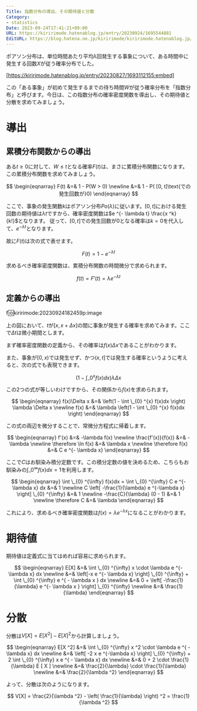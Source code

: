```yaml
---
Title: 指数分布の導出、その期待値と分散
Category:
- statistics
Date: 2023-09-24T17:41:21+09:00
URL: https://kiririmode.hatenablog.jp/entry/20230924/1695544881
EditURL: https://blog.hatena.ne.jp/kiririmode/kiririmode.hatenablog.jp/atom/entry/820878482970237469
---
```


ポアソン分布は、単位時間あたり平均$\lambda$回発生する事象について、ある時間中に発生する回数$X$が従う確率分布でした。

[https://kiririmode.hatenablog.jp/entry/20230827/1693112155:embed]

この「ある事象」が初めて発生するまでの待ち時間$W$が従う確率分布を「指数分布」と呼びます。今日は、この指数分布の確率密度関数を導出し、その期待値と分散を求めてみましょう。

# 導出

## 累積分布関数からの導出

ある$t \geq 0$に対して、$W \leq t$となる確率$F(t)$は、まさに累積分布関数になります。この累積分布関数を求めてみましょう。

$$
\begin{eqnarray}
F(t) &=& 1 - P(W > 0) \newline
  &=& 1 - P( [0, t]\text{での発生回数が}0)
\end{eqnarray}
$$

ここで、事象の発生関数$k$はポアソン分布$Po( \lambda )$に従います。$[0, t]$における発生回数の期待値は$\lambda t$ですから、確率密度関数は$e ^{- \lambda t} \frac{x ^k}{k!}$となります。
従って、$[0,t]$での発生回数が$0$となる確率は$k=0$を代入して、$e ^{-\lambda t}$となります。

故に$F(t)$は次の式で表せます。

$$
F(t) = 1 - e ^{- \lambda t}
$$

求めるべき確率密度関数は、累積分布関数の時間微分で求められます。

$$
f(t) = F'(t) = \lambda e ^{- \lambda t}
$$

## 定義からの導出

f:id:kiririmode:20230924182459p:image

上の図において、$t$が$[ x, x + \Delta x]$の間に事象が発生する確率を求めてみます。ここで$\Delta t$は微小期間とします。

まず確率密度関数の定義から、その確率は$f(x) \Delta x$であることがわかります。

また、事象が$[0, x)$では発生せず、かつ$(x, t]$では発生する確率というように考えると、次の式でも表現できます。

$$
\left(1 - \int \_{0} ^{x} f(x)dx \right) \lambda \Delta x
$$

この2つの式が等しいわけですから、その関係から$f(x)$を求められます。

$$
\begin{eqnarray}
f(x)\Delta x &=& \left(1 - \int \_{0} ^{x} f(x)dx \right) \lambda \Delta x \newline
f(x) &=& \lambda \left(1 - \int \_{0} ^{x} f(x)dx \right)
\end{eqnarray}
$$

この式の両辺を微分することで、常微分方程式に帰着します。

$$
\begin{eqnarray}
f'(x) &=& -\lambda f(x) \newline
\frac{f'(x)}{f(x)} &=& -\lambda \newline
\therefore \ln f(x) &=& \lambda x \newline
\therefore f(x) &=& C e ^{- \lambda x}
\end{eqnarray}
$$

ここで$C$はお馴染み積分定数です。この積分定数の値を決めるため、こちらもお馴染みの$\int \_{0} ^{\infty} f(x)dx = 1$を利用します。

$$
\begin{eqnarray}
\int \_{0} ^{\infty} f(x)dx = \int \_{0} ^{\infty} C e ^{- \lambda x} dx &=& 1 \newline
C \left[ -\frac{1}{\lambda} e ^{-\lambda x} \right] \_{0} ^{\infty} &=& 1 \newline
-\frac{C}{\lambda} (0 - 1) &=& 1 \newline
\therefore C &=& \lambda
\end{eqnarray}
$$

これにより、求めるべき確率密度関数は$f(x) = \lambda e ^{- \lambda x}$になることがわかります。

# 期待値

期待値は定義式に当てはめれば容易に求められます。

$$
\begin{eqnarray}
E[X] &=& \int \_{0} ^{\infty} x \cdot \lambda e ^{- \lambda x} dx \newline
  &=& \left[-x e ^{- \lambda x} \right] \_{0} ^{\infty} + \int \_{0} ^{\infty} e ^{ - \lambda x } dx \newline
  &=& 0 + \left[ -\frac{1}{\lambda} e ^{- \lambda x } \right] \_{0} ^{\infty} \newline
  &=& \frac{1}{\lambda}
\end{eqnarray}
$$

# 分散

分散は$V[X] = E[X ^2] - E[X] ^2$から計算しましょう。

$$
\begin{eqnarray}
E[X ^2] &=& \int \_{0} ^{\infty} x ^2 \cdot \lambda e ^{ - \lambda x} dx \newline
  &=& \left[ -2 x e ^{-\lambda x} \right] \_{0} ^{\infty} + 2 \int \_{0} ^{\infty} x e ^{ - \lambda x} dx \newline
  &=& 0 + 2 \cdot \frac{1}{\lambda} E [ X ] \newline
  &=& \frac{2}{\lambda} \cdot \frac{1}{\lambda} \newline
  &=& \frac{2}{\lambda ^2}
\end{eqnarray}
$$

よって、分散は次のようになります。

$$
V[X] = \frac{2}{\lambda ^2} - \left( \frac{1}{\lambda} \right) ^2 = \frac{1}{\lambda ^2}
$$
